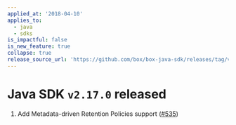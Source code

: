 ```yaml
---
applied_at: '2018-04-10'
applies_to:
  - java
  - sdks
is_impactful: false
is_new_feature: true
collapse: true
release_source_url: 'https://github.com/box/box-java-sdk/releases/tag/v2.17.0'
---
```


# Java SDK `v2.17.0` released

1. Add Metadata-driven Retention Policies support ([#535](https://github.com/box/box-java-sdk/pull/535))
